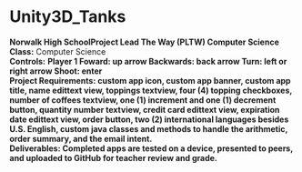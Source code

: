 # Unity3D_Tanks
<b>Norwalk High School</b><b>Project Lead The Way (PLTW) Computer Science</b><br>
<b>Class:</b> Computer Science<br>
<b>Controls:</b>
<b>Player 1 <b>Foward:</b> up arrow <b>Backwards:</b> back arrow <b>Turn:</b> left or right arrow <b>Shoot:</b> enter<br>
<b>Project Requirements:</b> custom app icon, custom app banner, custom app title, name edittext view, toppings textview, four (4) topping checkboxes, number of coffees textview, one (1) increment and one (1) decrement button, quantity number textview, credit card edittext view, expiration date edittext view, order button, two (2) international languages besides U.S. English, custom java classes and methods to handle the arithmetic, order summary, and the email intent.<br>
<b>Deliverables:</b> Completed apps are tested on a device, presented to peers, and uploaded to GitHub for teacher review and grade.   
<br>
